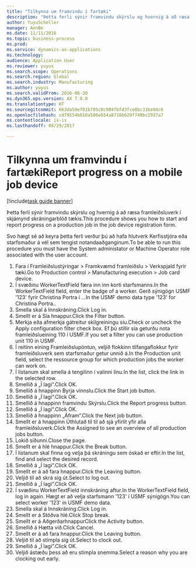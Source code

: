 ```yaml
--- 
title: "Tilkynna um framvindu í fartæki"
description: "Þetta ferli sýnir framvindu skýrslu og hvernig á að ræsa framleiðsluverk í skjámynd skráningarblöð tækis."
author: YuyuScheller
manager: AnnBe
ms.date: 11/11/2016
ms.topic: business-process
ms.prod: 
ms.service: dynamics-ax-applications
ms.technology: 
audience: Application User
ms.reviewer: yuyus
ms.search.scope: Operations
ms.search.region: Global
ms.search.industry: Manufacturing
ms.author: yuyus
ms.search.validFrom: 2016-06-30
ms.dyn365.ops.version: AX 7.0.0
ms.translationtype: HT
ms.sourcegitcommit: 663da58ef01b705c0c984fbfd3fce8bc31be04c6
ms.openlocfilehash: cd79554b010a586e654a8718b629f749bc2937a7
ms.contentlocale: is-is
ms.lasthandoff: 08/29/2017

---
```

# <a name="report-progress-on-a-mobile-job-device"></a><span data-ttu-id="06a58-103">Tilkynna um framvindu í fartæki</span><span class="sxs-lookup"><span data-stu-id="06a58-103">Report progress on a mobile job device</span></span>

[!include[task guide banner](../../includes/task-guide-banner.md)]

<span data-ttu-id="06a58-104">Þetta ferli sýnir framvindu skýrslu og hvernig á að ræsa framleiðsluverk í skjámynd skráningarblöð tækis.</span><span class="sxs-lookup"><span data-stu-id="06a58-104">This procedure shows you how to start and report progress on a production job in the job device registration form.</span></span>



<span data-ttu-id="06a58-105">Svo hægt sé að keyra þetta ferli verður þú að hafa hlutverk Kerfisstjóra eða starfsmaður á vél sem tengist notandaaðganginum.</span><span class="sxs-lookup"><span data-stu-id="06a58-105">To be able to run this procedure you must have the System administator or Machine Operator role associated with the user account.</span></span>

1. <span data-ttu-id="06a58-106">Fara í Framleiðslustýringar > Framkvæmd framleiðslu > Verkspjald fyrir tæki.</span><span class="sxs-lookup"><span data-stu-id="06a58-106">Go to Production control > Manufacturing execution > Job card device.</span></span>
2. <span data-ttu-id="06a58-107">Í svæðinu WorkerTextField færa inn inn korti starfsmanns.</span><span class="sxs-lookup"><span data-stu-id="06a58-107">In the WorkerTextField field, enter the badge of a worker.</span></span> <span data-ttu-id="06a58-108">Gerð sýnigögn USMF '123' fyrir Christina Portra í ...</span><span class="sxs-lookup"><span data-stu-id="06a58-108">In the USMF demo data type '123' for Christina Portra..</span></span>
3. <span data-ttu-id="06a58-109">Smella skal á Innskráning.</span><span class="sxs-lookup"><span data-stu-id="06a58-109">Click Log in.</span></span>
4. <span data-ttu-id="06a58-110">Smellt er á Sía hnappur.</span><span class="sxs-lookup"><span data-stu-id="06a58-110">Click the Filter button.</span></span>
5. <span data-ttu-id="06a58-111">Merkja eða afmerkja gátreitur skilgreiningu síu.</span><span class="sxs-lookup"><span data-stu-id="06a58-111">Check or uncheck the Apply configuration filter check box.</span></span> <span data-ttu-id="06a58-112">Ef þú stillir sía geturðu nota framleiðslueining 110 í USMF.</span><span class="sxs-lookup"><span data-stu-id="06a58-112">If you set a filter you can use production unit 110 in USMF.</span></span>
6. <span data-ttu-id="06a58-113">Í reitinn eining Framleiðslupöntun, veljið flokkinn tilfangaflokkur fyrir framleiðsluverk sem starfsmaður getur unnið á.</span><span class="sxs-lookup"><span data-stu-id="06a58-113">In the Production unit field, select the ressource group for which production jobs the worker can work on.</span></span>
7. <span data-ttu-id="06a58-114">Í listanum skal smella á tengilinn í valinni línu.</span><span class="sxs-lookup"><span data-stu-id="06a58-114">In the list, click the link in the selected row.</span></span>
8. <span data-ttu-id="06a58-115">Smellið á „Í lagi“.</span><span class="sxs-lookup"><span data-stu-id="06a58-115">Click OK.</span></span>
9. <span data-ttu-id="06a58-116">Smellið á hnappinn Byrja vinnslu.</span><span class="sxs-lookup"><span data-stu-id="06a58-116">Click the Start job button.</span></span>
10. <span data-ttu-id="06a58-117">Smellið á „Í lagi“.</span><span class="sxs-lookup"><span data-stu-id="06a58-117">Click OK.</span></span>
11. <span data-ttu-id="06a58-118">Smellið á hnappinn framvindu Skýrslu.</span><span class="sxs-lookup"><span data-stu-id="06a58-118">Click the Report progress button.</span></span>
12. <span data-ttu-id="06a58-119">Smellið á „Í lagi“.</span><span class="sxs-lookup"><span data-stu-id="06a58-119">Click OK.</span></span>
13. <span data-ttu-id="06a58-120">Smellið á hnappinn „Áfram“.</span><span class="sxs-lookup"><span data-stu-id="06a58-120">Click the Next job button.</span></span>
14. <span data-ttu-id="06a58-121">Smellt er á hnappinn Úthlutað til til að sjá yfirlit yfir alla framleiðsluverk.</span><span class="sxs-lookup"><span data-stu-id="06a58-121">Click the Assigned to see an overview of all production jobs button.</span></span>
15. <span data-ttu-id="06a58-122">Lokið síðunni.</span><span class="sxs-lookup"><span data-stu-id="06a58-122">Close the page.</span></span>
16. <span data-ttu-id="06a58-123">Smellt er á hlé hnappur.</span><span class="sxs-lookup"><span data-stu-id="06a58-123">Click the Break button.</span></span>
17. <span data-ttu-id="06a58-124">Í listanum skal finna og velja þá skráningu sem óskað er eftir.</span><span class="sxs-lookup"><span data-stu-id="06a58-124">In the list, find and select the desired record.</span></span>
18. <span data-ttu-id="06a58-125">Smellið á „Í lagi“.</span><span class="sxs-lookup"><span data-stu-id="06a58-125">Click OK.</span></span>
19. <span data-ttu-id="06a58-126">Smellt er á að fara hnappur.</span><span class="sxs-lookup"><span data-stu-id="06a58-126">Click the Leaving button.</span></span>
20. <span data-ttu-id="06a58-127">Veljið til að skrá sig út.</span><span class="sxs-lookup"><span data-stu-id="06a58-127">Select to log out.</span></span>
21. <span data-ttu-id="06a58-128">Smellið á „Í lagi“.</span><span class="sxs-lookup"><span data-stu-id="06a58-128">Click OK.</span></span>
22. <span data-ttu-id="06a58-129">Í svæðinu WorkerTextField innskráning aftur.</span><span class="sxs-lookup"><span data-stu-id="06a58-129">In the WorkerTextField field, log in again.</span></span> <span data-ttu-id="06a58-130">Hægt er að velja starfsmann '123' í USMF sýnigögn.</span><span class="sxs-lookup"><span data-stu-id="06a58-130">You can select worker '123' in USMF demo data.</span></span>
23. <span data-ttu-id="06a58-131">Smella skal á Innskráning.</span><span class="sxs-lookup"><span data-stu-id="06a58-131">Click Log in.</span></span>
24. <span data-ttu-id="06a58-132">Smellt er á Stöðva hlé.</span><span class="sxs-lookup"><span data-stu-id="06a58-132">Click Stop break.</span></span>
25. <span data-ttu-id="06a58-133">Smellt er á Aðgerðarhnappur</span><span class="sxs-lookup"><span data-stu-id="06a58-133">Click the Activity button.</span></span>
26. <span data-ttu-id="06a58-134">Smellið á Hætta við.</span><span class="sxs-lookup"><span data-stu-id="06a58-134">Click Cancel.</span></span>
27. <span data-ttu-id="06a58-135">Smellt er á að fara hnappur.</span><span class="sxs-lookup"><span data-stu-id="06a58-135">Click the Leaving button.</span></span>
28. <span data-ttu-id="06a58-136">Veljið til að stimpla sig út.</span><span class="sxs-lookup"><span data-stu-id="06a58-136">Select to clock out.</span></span>
29. <span data-ttu-id="06a58-137">Smellið á „Í lagi“.</span><span class="sxs-lookup"><span data-stu-id="06a58-137">Click OK.</span></span>
30. <span data-ttu-id="06a58-138">Veljið ástæðu þess að eru stimpla snemma.</span><span class="sxs-lookup"><span data-stu-id="06a58-138">Select a reason why you are clocking out early.</span></span>


